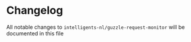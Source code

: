 # Changelog

All notable changes to `intelligents-nl/guzzle-request-monitor` will be documented in this file
